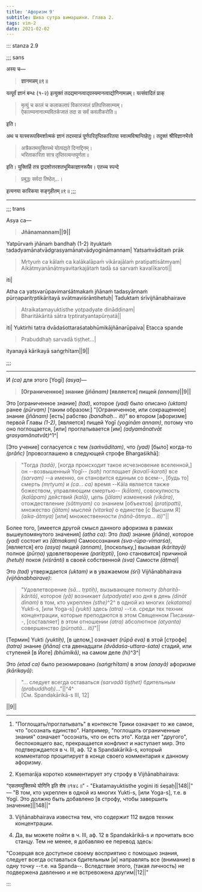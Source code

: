 ```yaml
---
title: 'Афоризм 9'
subtitle: Шива сутра вимаршини. Глава 2.
tags: vim-2
date: 2021-02-02
---
```


::: stanza 2.9

;;; sans

अस्य च—

> **ज्ञानमन्नम्॥९॥**

यत्पूर्वं ज्ञानं बन्धः (१-२) इत्युक्तं तदद्यमानत्वाद्ग्रस्यमानत्वाद्योगिनामन्नम्। यत्संवादितं प्राक्

> मृत्युं च कालं च कलाकलापं विकारजालं प्रतिपत्तिसात्म्यम्।  
> ऐकात्म्यनानात्म्यवितर्कजातं तदा स सर्वं कवलीकरोति॥

इति।

अथ च यत्स्वरूपविमर्शात्मकं ज्ञानं तदस्यान्नं पूर्णपरितृप्तिकारितया स्वात्मविश्रान्तिहेतुः। तदुक्तं श्रीविज्ञानभैरवे

> अत्रैकतमयुक्तिस्थे योत्पद्यते दिनाद्दिनम्।  
> भरिताकारिता सात्र तृप्तिरत्यन्तपूर्णता॥

इति। युक्तिर्हि तत्र द्वादशोत्तरशतभूमिकाज्ञानरूपैव। एतच्च स्पन्दे

> प्रबुद्धः सर्वदा तिष्ठेत्...।

इत्यनया कारिकया सङ्गृहीतम्॥९॥
;;; 

---

;;;  trans

Asya ca—

> **Jñānamannam||9||**

Yatpūrvaṁ jñānaṁ bandhaḥ (1-2) ityuktaṁ tadadyamānatvādgrasyamānatvādyogināmannam| Yatsaṁvāditaṁ prāk

> Mṛtyuṁ ca kālaṁ ca kalākalāpaṁ vikārajālaṁ pratipattisātmyam|  
> Aikātmyanānātmyavitarkajātaṁ tadā sa sarvaṁ kavalīkaroti||

iti|

Atha ca yatsvarūpavimarśātmakaṁ jñānaṁ tadasyānnaṁ pūrṇaparitṛptikāritayā svātmaviśrāntihetuḥ| Taduktaṁ śrīvijñānabhairave

> Atraikatamayuktisthe yotpadyate dināddinam|  
> Bharitākāritā sātra tṛptiratyantapūrṇatā||

iti| Yuktirhi tatra dvādaśottaraśatabhūmikājñānarūpaiva| Etacca spande

> Prabuddhaḥ sarvadā tiṣṭhet...|

ityanayā kārikayā saṅgṛhītam||9||

;;;  

---

И _(ca)_ для этого [Yogī] _(asya)_—

> **[Ограниченное] знание _(jñānam)_ [является] пищей _(annam)_||9||**

Это [ограниченное знание] _(tad)_, которое _(yad)_ было описано _(uktam)_ ранее _(pūrvam)_ [таким образом:] "[Ограниченное, или сокращенное] знание _(jñānam)_ [есть] рабство _(bandhaḥ... iti)_" во втором [афоризме] первой Главы _(1-2)_, [является] пищей Yogī _(yoginām annam)_, потому что оно поглощается, [или] проглатывается [им] _(adyamānatvāt grasyamānatvāt)_^1^|

[Это учение] согласуется с тем _(saṁvāditam)_, что _(yad)_ [было] когда-то _(prāñc)_ [провозглашено в следующей строфе Bhargaśikhā]:

> "Тогда _(tadā)_, [когда происходит такое исчезновение вселенной,] он --возвышенный Yogī-- _(saḥ)_ поглощает _(kavalī-karoti)_ все _(sarvam)_ --а именно, он становится единым со всем--, [будь то] смерть _(mṛtyum)_ и _(ca... ca)_ время --Kāla является также божеством, управляющим смертью-- _(kālam)_, совокупность _(kalāpam)_ действий _(kalā)_, цепь _(jālam)_ изменений _(vikāra)_, отождествление _(sātmyam)_ со знанием [объектов] _(pratipatti)_, множество _(jātam)_ мыслей _(vitarka)_ о единстве [с Высшим Я] _(aika-ātmya)_ [или] множественности _(nānā-ātmya... iti)_"||

Более того, [имеется другой смысл данного афоризма в рамках вышеупомянутого значения] _(atha ca)_: Это _(tad)_ знание _(jñāna)_, которое _(yad)_ состоит из _(ātmakam)_ Самоосознания _(sva-rūpa-vimarśa)_, [является] его _(asya)_ пищей _(annam)_, [поскольку,] вызывая _(kāritayā)_ полное _(pūrṇa)_ удовлетворение _(paritṛpti)_, [оно становится] причиной _(hetuḥ)_ покоя _(viśrānti)_ в своей собственной _(sva)_ Самости _(ātma)_|

Это _(tad)_ утверждается _(uktam)_ и в уважаемом _(śrī)_ Vijñānabhairava _(vijñānabhairave)_:

> "Удовлетворение _(sā... tṛptiḥ)_, вызывающее полноту _(bharitā-kāritā)_, которое _(yā)_ возникает _(utpadyate)_ изо дня в день _(dināt dinam)_ в том, кто укреплен _(sthe)_^2^ в одной из многих _(ekatama)_ Yukti-s, [или Yoga-s] _(yukti)_ здесь _(atra)_ --т.е. среди тех техник концентрации, которые преподаются в этом Священном Писании--, [составляет] в этом отношении _(atra)_ абсолютное _(atyanta)_ совершенство _(pūrṇatā... iti)_"||

[Термин] Yukti _(yuktiḥ)_, [в целом,] означает _(rūpā eva)_ в этой [строфе] _(tatra)_ знание _(jñāna)_ ста двенадцати _(dvādaśa-uttara-śata)_ стадий, или ступеней [в Йоге] _(bhūmikā)_, на самом деле _(hi)_^3^|

Это _(etad ca)_ было резюмировано _(saṅgṛhītam)_ в этом _(anayā)_ афоризме _(kārikayā)_:

> "... следует всегда оставаться _(sarvadā tiṣṭhet)_ бдительным _(prabuddhaḥ)_..."||^4^  
> [См. Spandakārikā-s III, 12]

||9||

---

1. "Поглощать/проглатывать" в контексте Трики означает то же самое, что "осознать
   единство". Например, "поглощать ограниченные знания" означает "осознать, что он есть
   это". Когда нет "другого", беспокоящего вас, прекращается конфликт и наступает мир.
   Это подтверждается в ч. III, аф. 12 в Spandakārikā-s, который комментатор процитирует
   в конце своего комментария к данному афоризму.

2. Kṣemarāja коротко комментирует эту строфу в Vijñānabhairava:

"एकतमयुक्तिस्थे योगिनि इति शेषः॥१४८॥" - "Ekatamayuktisthe yogini iti śeṣaḥ||148||" — "В том, кто укреплен в одной из многих Yukti-s, [или Yoga-s], т.е. в Yogī. Это должно быть добавлено [в строфу, чтобы завершить значение]||148||"

3. Vijñānabhairava известна тем, что содержит 112 видов техник концентрации.

4. Да, вы можете пойти в ч. III, аф. 12 в Spandakārikā-s и прочитать всю станцу.
   Тем не менее, я добавляю ее перевод здесь:

"Созерцая все доступное своему восприятию с помощью знания, следует всегда оставаться бдительным [и] направлять все (внимание) в одну точку --т.е. на Spanda--. Вследствие этого, (такая личность) не подвержена давлению и не встревожена другим||12||"

:::

